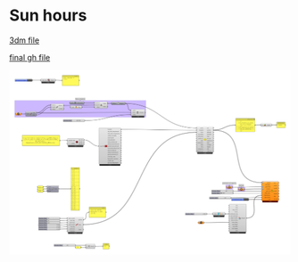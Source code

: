 # Sun hours

[3dm file](./SUNPATH_EXAMPLES.3dm)

[final gh file](./sunpath_DAY_LIGHT_HOURS_FINAL.gh)

![alg](./sunpath_analise_final.png)